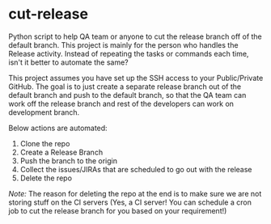 # cut-release

Python script to help QA team or anyone to cut the release branch off of the default branch. This project is mainly for the person who handles the Release activity. Instead of repeating the tasks or commands each time, isn't it better to automate the same? 

This project assumes you have set up the SSH access to your Public/Private GitHub. The goal is to just create a separate release branch out of the default branch and push to the default branch, so that the QA team can work off the release branch and rest of the developers can work on development branch.

Below actions are automated:

1. Clone the repo
2. Create a Release Branch
3. Push the branch to the origin
4. Collect the issues/JIRAs that are scheduled to go out with the release
5. Delete the repo

*Note:* The reason for deleting the repo at the end is to make sure we are not storing stuff on the CI servers (Yes, a CI server! You can schedule a cron job to cut the release branch for you based on your requirement!)